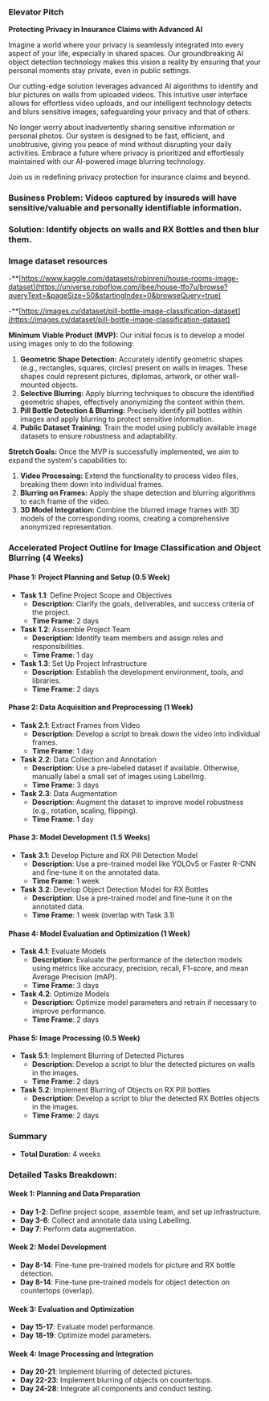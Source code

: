 ### Elevator Pitch

**Protecting Privacy in Insurance Claims with Advanced AI**

Imagine a world where your privacy is seamlessly integrated into every aspect of your life, especially in shared spaces. Our groundbreaking AI object detection technology makes this vision a reality by ensuring that your personal moments stay private, even in public settings.

Our cutting-edge solution leverages advanced AI algorithms to identify and blur pictures on walls from uploaded videos. This intuitive user interface allows for effortless video uploads, and our intelligent technology detects and blurs sensitive images, safeguarding your privacy and that of others.

No longer worry about inadvertently sharing sensitive information or personal photos. Our system is designed to be fast, efficient, and unobtrusive, giving you peace of mind without disrupting your daily activities. Embrace a future where privacy is prioritized and effortlessly maintained with our AI-powered image blurring technology.

Join us in redefining privacy protection for insurance claims and beyond.




### Business Problem: Videos captured by insureds will have sensitive/valuable and personally identifiable information.
### Solution: Identify objects on walls and RX Bottles and then blur them.

### Image dataset resources
-**[https://www.kaggle.com/datasets/robinreni/house-rooms-image-dataset](https://universe.roboflow.com/ibee/house-tfo7u/browse?queryText=&pageSize=50&startingIndex=0&browseQuery=true)

-**[https://images.cv/dataset/pill-bottle-image-classification-dataset](https://images.cv/dataset/pill-bottle-image-classification-dataset)

**Minimum Viable Product (MVP):**
Our initial focus is to develop a model using images only to do the following:

1. **Geometric Shape Detection:**  Accurately identify geometric shapes (e.g., rectangles, squares, circles) present on walls in images. These shapes could represent pictures, diplomas, artwork, or other wall-mounted objects.
2. **Selective Blurring:** Apply blurring techniques to obscure the identified geometric shapes, effectively anonymizing the content within them.
3. **Pill Bottle Detection & Blurring:** Precisely identify pill bottles within images and apply blurring to protect sensitive information.
4. **Public Dataset Training:** Train the model using publicly available image datasets to ensure robustness and adaptability.

**Stretch Goals:**
Once the MVP is successfully implemented, we aim to expand the system's capabilities to:

1. **Video Processing:** Extend the functionality to process video files, breaking them down into individual frames.
2. **Blurring on Frames:** Apply the shape detection and blurring algorithms to each frame of the video.
3. **3D Model Integration:** Combine the blurred image frames with 3D models of the corresponding rooms, creating a comprehensive anonymized representation. 


### Accelerated Project Outline for Image Classification and Object Blurring (4 Weeks)

#### Phase 1: Project Planning and Setup (0.5 Week)
- **Task 1.1**: Define Project Scope and Objectives
  - **Description**: Clarify the goals, deliverables, and success criteria of the project.
  - **Time Frame**: 2 days
- **Task 1.2**: Assemble Project Team
  - **Description**: Identify team members and assign roles and responsibilities.
  - **Time Frame**: 1 day
- **Task 1.3**: Set Up Project Infrastructure
  - **Description**: Establish the development environment, tools, and libraries.
  - **Time Frame**: 2 days

#### Phase 2: Data Acquisition and Preprocessing (1 Week)
- **Task 2.1**: Extract Frames from Video
  - **Description**: Develop a script to break down the video into individual frames.
  - **Time Frame**: 1 day
- **Task 2.2**: Data Collection and Annotation
  - **Description**: Use a pre-labeled dataset if available. Otherwise, manually label a small set of images using LabelImg.
  - **Time Frame**: 3 days
- **Task 2.3**: Data Augmentation
  - **Description**: Augment the dataset to improve model robustness (e.g., rotation, scaling, flipping).
  - **Time Frame**: 1 day

#### Phase 3: Model Development (1.5 Weeks)
- **Task 3.1**: Develop Picture and RX Pill Detection Model
  - **Description**: Use a pre-trained model like YOLOv5 or Faster R-CNN and fine-tune it on the annotated data.
  - **Time Frame**: 1 week
- **Task 3.2**: Develop Object Detection Model for RX Bottles
  - **Description**: Use a pre-trained model and fine-tune it on the annotated data.
  - **Time Frame**: 1 week (overlap with Task 3.1)

#### Phase 4: Model Evaluation and Optimization (1 Week)
- **Task 4.1**: Evaluate Models
  - **Description**: Evaluate the performance of the detection models using metrics like accuracy, precision, recall, F1-score, and mean Average Precision (mAP).
  - **Time Frame**: 3 days
- **Task 4.2**: Optimize Models
  - **Description**: Optimize model parameters and retrain if necessary to improve performance.
  - **Time Frame**: 2 days

#### Phase 5: Image Processing (0.5 Week)
- **Task 5.1**: Implement Blurring of Detected Pictures
  - **Description**: Develop a script to blur the detected pictures on walls in the images.
  - **Time Frame**: 2 days
- **Task 5.2**: Implement Blurring of Objects on RX Pill bottles
  - **Description**: Develop a script to blur the detected RX Bottles objects in the images.
  - **Time Frame**: 2 days


### Summary
- **Total Duration**: 4 weeks

### Detailed Tasks Breakdown:

#### Week 1: Planning and Data Preparation
- **Day 1-2**: Define project scope, assemble team, and set up infrastructure.
- **Day 3-6**: Collect and annotate data using LabelImg.
- **Day 7**: Perform data augmentation.

#### Week 2: Model Development
- **Day 8-14**: Fine-tune pre-trained models for picture and RX bottle detection.
- **Day 8-14**: Fine-tune pre-trained models for object detection on countertops (overlap).

#### Week 3: Evaluation and Optimization
- **Day 15-17**: Evaluate model performance.
- **Day 18-19**: Optimize model parameters.

#### Week 4: Image Processing and Integration
- **Day 20-21**: Implement blurring of detected pictures.
- **Day 22-23**: Implement blurring of objects on countertops.
- **Day 24-28**: Integrate all components and conduct testing.


